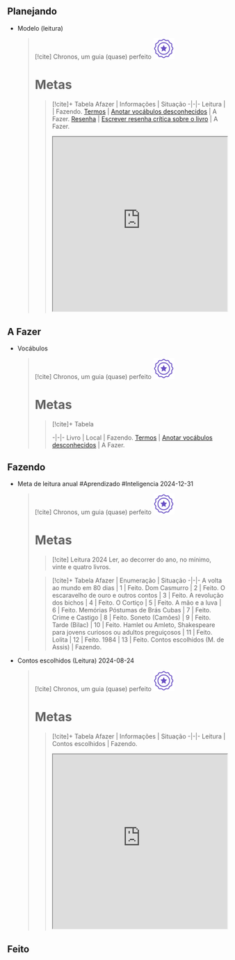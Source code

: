 ## Planejando
- Modelo (leitura)  
  > [!cite] Chronos, um guia (quase) perfeito
  > ![image](.attachments/82ae44a5a3265e69e717c2f342cb1a202786882c.svg) 
  > # Metas
  > >  [!cite]+ Tabela
  > >  Afazer | Informações | Situação
  > > -|-|-
  > > Leitura |  | Fazendo.
  > > [Termos]() | [Anotar vocábulos desconhecidos]() | A Fazer.
  > > [Resenha]() | [Escrever resenha crítica sobre o livro]() | A Fazer.
  > > 
  >  >  <iframe
  >  >   src="https://efzevios.github.io/Spork/Leitura.html"
  >  >   style="width:100%;height:;aspect-ratio:1/1"
  >  >   scrolling="yes">
  >  > </iframe>

## A Fazer
- Vocábulos  
  > [!cite] Chronos, um guia (quase) perfeito
  > ![image](.attachments/82ae44a5a3265e69e717c2f342cb1a202786882c.svg) 
  > # Metas
  > >  [!cite]+ Tabela
  > > 
  > > -|-|-
  > > Livro | Local | Fazendo.
  > > [Termos]() | [Anotar vocábulos desconhecidos]() | A Fazer.
  

## Fazendo
- Meta de leitura anual #Aprendizado #Inteligencia 2024-12-31  
  > [!cite] Chronos, um guia (quase) perfeito
  > ![image](.attachments/82ae44a5a3265e69e717c2f342cb1a202786882c.svg) 
  > # Metas
  > > [!cite] Leitura 2024
  > > Ler, ao decorrer do ano, no mínimo, vinte e quatro livros.
  > 
  > >  [!cite]+ Tabela
  > >  Afazer | Enumeração | Situação
  > > -|-|-
  > > A volta ao mundo em 80 dias | 1 | Feito.
  > > Dom Casmurro | 2 | Feito.
  > > O escaravelho de ouro e outros contos | 3 | Feito.
  > > A revolução dos bichos | 4 | Feito.
  > > O Cortiço | 5 | Feito.
  > > A mão e a luva | 6 | Feito.
  > > Memórias Póstumas de Brás Cubas | 7 | Feito.
  > > Crime e Castigo | 8 | Feito.
  > > Soneto (Camões) | 9 | Feito.
  > > Tarde (Bilac) | 10 | Feito.
  > > Hamlet ou Amleto, Shakespeare para jovens curiosos ou adultos preguiçosos | 11 | Feito.
  > > Lolita | 12 | Feito.
  > > 1984 | 13 | Feito.
  > >  Contos escolhidos (M. de Assis) | Fazendo.
  > 
- Contos escolhidos (Leitura) 2024-08-24  
  > [!cite] Chronos, um guia (quase) perfeito
  > ![image](.attachments/82ae44a5a3265e69e717c2f342cb1a202786882c.svg) 
  > # Metas
  > >  [!cite]+ Tabela
  > >  Afazer | Informações | Situação
  > > -|-|-
  > > Leitura | Contos escolhidos | Fazendo.
  > > 
  >  >  <iframe
  >  >   src="https://efzevios.github.io/Spork/Leitura.html"
  >  >   style="width:100%;height:;aspect-ratio:1/1"
  >  >   scrolling="yes">
  >  > </iframe>

## Feito
